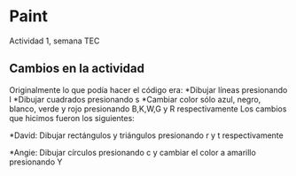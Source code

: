 # Paint
Actividad 1, semana TEC
## Cambios en la actividad
Originalmente lo que podía hacer el código era: 
  *Dibujar líneas presionando l
  *Dibujar cuadrados presionando s
  *Cambiar color sólo azul, negro, blanco, verde y rojo presionando B,K,W,G y R respectivamente 
 Los cambios que hicimos fueron los siguientes: 
 
  *David: Dibujar rectángulos y triángulos presionando r y t respectivamente
  
  *Angie: Dibujar círculos presionando c y cambiar el color a amarillo presionando Y
